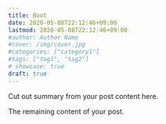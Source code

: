 ```yaml
---
title: Boot
date: 2020-05-08T22:12:46+09:00
lastmod: 2020-05-08T22:12:46+09:00
#author: Author Name
#cover: /img/cover.jpg
#categories: ["category1"]
#tags: ["tag1", "tag2"]
# showcase: true
draft: true
---
```


Cut out summary from your post content here.

<!--more-->

The remaining content of your post.
